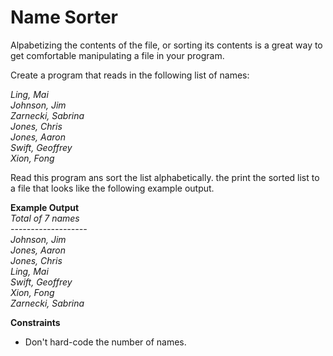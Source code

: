 # Name Sorter

Alpabetizing the contents of the file, or sorting its contents is a great way to get comfortable manipulating a file in your program.

Create a program that reads in the following list of names: 

*Ling, Mai*  
*Johnson, Jim*  
*Zarnecki, Sabrina*  
*Jones, Chris*  
*Jones, Aaron*  
*Swift, Geoffrey*  
*Xion, Fong*

Read this program ans sort the list alphabetically. the print the sorted list to a file that looks like the following example output.

**Example Output**  
*Total of 7 names*  
*-------------------*  
*Johnson, Jim*  
*Jones, Aaron*  
*Jones, Chris*  
*Ling, Mai*  
*Swift, Geoffrey*  
*Xion, Fong*  
*Zarnecki, Sabrina*

**Constraints**
- Don't hard-code the number of names.



